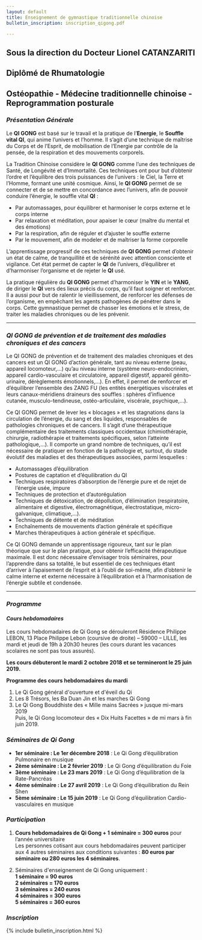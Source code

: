 ```yaml
---
layout: default
title: Enseignement de gymnastique traditionnelle chinoise
bulletin_inscription: inscription_qigong.pdf

---
```


## Sous la direction du Docteur Lionel CATANZARITI ##
## Diplômé de Rhumatologie  ##
## Ostéopathie - Médecine traditionnelle chinoise - Reprogrammation posturale ##

### *Présentation Générale* ###

Le **QI GONG** est basé sur le travail et la pratique de l’**Energie**, le **Souffle vital QI**, qui anime l’univers et l’homme. Il s’agit d’une technique de maîtrise du Corps et de l’Esprit, de mobilisation de l’Energie par contrôle de la pensée, de la respiration et des mouvements corporels.

La Tradition Chinoise considère le **QI GONG** comme l’une des techniques de Santé, de Longévité et d’Immortalité. Ces techniques ont pour but d’obtenir l’ordre et l’équilibre des trois puissances de l’univers : le Ciel, la Terre et l’Homme, formant une unité cosmique.
Ainsi, le **QI GONG** permet de se connecter et de se mettre en concordance avec l’univers, afin de pouvoir conduire l’énergie, le souffle vital **QI** :

- Par automassages, pour équilibrer et harmoniser le corps externe et le corps interne
- Par relaxation et méditation, pour apaiser le cœur (maître du mental et des émotions)
- Par la respiration, afin de réguler et d’ajuster le souffle externe
- Par le mouvement, afin de modeler et de maîtriser la forme corporelle

L’apprentissage progressif de ces techniques de **QI GONG** permet d’obtenir un état de calme, de tranquillité et de sérénité avec attention consciente et vigilance. Cet état permet de capter le **QI** de l’univers, d’équilibrer et d’harmoniser l’organisme et de rejeter le **QI** usé.

La pratique régulière du **QI GONG** permet d’harmoniser le **YIN** et le **YANG**, de diriger le **QI** vers des lieux précis du corps, qu’il faut soigner et renforcer. Il a aussi pour but de ralentir le vieillissement, de renforcer les défenses de l’organisme, en empêchant les agents pathogènes de pénétrer dans le corps. Cette gymnastique permet de chasser les émotions et le stress, de traiter les maladies chroniques ou de les prévenir.

***

### *QI GONG de prévention et de traitement des maladies chroniques et des cancers* ###

Le QI GONG de prévention et de traitement des maladies chroniques et des cancers est un QI GONG d’action générale, tant au niveau externe (peau, appareil locomoteur,…) qu’au niveau interne (système neuro-endocrinien, appareil cardio-vasculaire et circulatoire, appareil digestif, appareil génito-urinaire, dérèglements émotionnels,…). En effet, il permet de renforcer et d’équilibrer l’ensemble des ZANG FU (les entités énergétiques viscérales et leurs canaux-méridiens draineurs des souffles : sphères d’influence cutanée, musculo-tendineuse, ostéo-articulaire, viscérale, psychique,…).

Ce QI GONG permet de lever les « blocages » et les stagnations dans la circulation de l’énergie, du sang et des liquides, responsables de pathologies chroniques et de cancers. Il s’agit d’une thérapeutique complémentaire des traitements classiques occidentaux (chimiothérapie, chirurgie, radiothérapie et traitements spécifiques, selon l’atteinte pathologique,…). Il comporte un grand nombre de techniques, qu’il est nécessaire de pratiquer en fonction de la pathologie et, surtout, du stade évolutif des maladies et des thérapeutiques associées, parmi lesquelles :

- Automassages d’équilibration
- Postures de captation et d’équilibration du QI
- Techniques respiratoires d’absorption de l’énergie pure et de rejet de l’énergie usée, impure
- Techniques de protection et d’autorégulation
- Techniques de détoxication, de dépollution, d’élimination (respiratoire, alimentaire et digestive, électromagnétique, électrostatique, micro-galvanique, climatique,…).
- Techniques de détente et de méditation
- Enchaînements de mouvements d’action générale et spécifique
- Marches thérapeutiques à action générale et spécifique.

Ce QI GONG demande un apprentissage rigoureux, tant sur le plan théorique que sur le plan pratique, pour obtenir l’efficacité thérapeutique maximale. Il est donc nécessaire d’envisager trois séminaires, pour l’apprendre dans sa totalité, le but essentiel de ces techniques étant d’arriver à l’apaisement de l’esprit et à l’oubli de soi-même, afin d’obtenir le calme interne et externe nécessaire à l’équilibration et à l’harmonisation de l’énergie subtile et condensée.

***
### *Programme* ###

#### *Cours hebdomadaires* ####

Les cours hebdomadaires de Qi Gong se dérouleront Résidence Philippe  LEBON, 13 Place Philippe Lebon (coursive de droite) – 59000 – LILLE, les mardi et jeudi de 19h à 20h30 heures (les cours durant les vacances scolaires ne sont pas tous assurés).

**Les cours débuteront le mardi 2 octobre 2018 et se termineront le 25 juin 2019.**

**Programme des cours hebdomadaires du mardi**
1. Le Qi Gong général d'ouverture et d'éveil du Qi
2. Les 8 Trésors, les Ba Duan Jin et les marches Qi Gong
3. Le Qi Gong Bouddhiste des « Mille mains Sacrées » jusque mi-mars 2019  
Puis, le Qi Gong locomoteur des « Dix Huits Facettes » de mi mars à fin juin 2019.

### *Séminaires de Qi Gong* ###
- **1er séminaire : Le 1er décembre 2018** : Le Qi Gong d’équilibration Pulmonaire en musique
- **2ème séminaire : Le 2 février 2019** : Le Qi Gong d’équilibration du Foie
- **3ème séminaire : Le 23 mars 2019** : Le Qi Gong d’équilibration de la Rate-Pancréas
- **4ème séminaire : Le 27 avril 2019** : Le Qi Gong d’équilibration du Rein Shen
- **5ème séminaire : Le 15 juin 2019** : Le Qi Gong d’équilibration Cardio-vasculaires en musique

### *Participation* ###

1. **Cours hebdomadaires de Qi Gong + 1 séminaire = 300 euros** pour l’année universitaire  
Les personnes cotisant aux cours hebdomadaires peuvent participer aux 4 autres séminaires aux
conditions suivantes : **80 euros par séminaire ou 280 euros les 4 séminaires**.

2. Séminaires d'enseignement de Qi Gong uniquement :  
**1 séminaire = 90 euros  
2 séminaires = 170 euros  
3 séminaires = 240 euros  
4 séminaires = 300 euros  
5 séminaires = 360 euros**  

### *Inscription* ###

{% include bulletin_inscription.html %}
